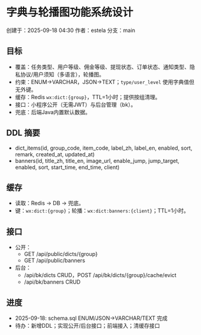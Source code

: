 # 字典与轮播图功能系统设计

创建于：2025-09-18 04:30  作者：estela  分支：main

## 目标
- 覆盖：任务类型、用户等级、佣金等级、提现状态、订单状态、通知类型、隐私协议/用户须知（多语言），轮播图。
- 约束：ENUM→VARCHAR，JSON→TEXT；`type/user_level` 使用字典值但无外键。
- 缓存：Redis `wx:dict:{group}`，TTL=1小时；提供按组清理。
- 接口：小程序公开（无需JWT）与后台管理（bk）。
- 兜底：后端Java内置默认数据。

## DDL 摘要
- dict_items(id, group_code, item_code, label_zh, label_en, enabled, sort, remark, created_at, updated_at)
- banners(id, title_zh, title_en, image_url, enable_jump, jump_target, enabled, sort, start_time, end_time, client)

## 缓存
- 读取：Redis → DB → 兜底。
- 键：`wx:dict:{group}`；轮播：`wx:dict:banners:{client}`；TTL=1小时。

## 接口
- 公开：
  - GET /api/public/dicts/{group}
  - GET /api/public/banners
- 后台：
  - /api/bk/dicts CRUD，POST /api/bk/dicts/{group}/cache/evict
  - /api/bk/banners CRUD

## 进度
- 2025-09-18: schema.sql ENUM/JSON→VARCHAR/TEXT 完成
- 待办：新增DDL；实现公开/后台接口；前端接入；清缓存接口
